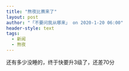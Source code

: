 ```yaml
---
title: "熬夜比赛来了"
layout: post
author: "「不要问我从哪来」 on 2020-1-20 06:00"
header-style: text
tags:
  - 新闻
  - 熬夜
---
```


<head></head>
<body>
  还有多少没睡的，终于快要升3级了，还差70分
</body>


